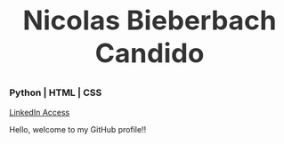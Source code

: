 <!DOCTYPE html>
<html lang="en">
<head>
    <meta charset="UTF-8">
    <meta http-equiv="X-UA-Compatible" content="IE=edge">
    <meta name="viewport" content="width=device-width, initial-scale=1.0">
    <style type="text/css">
        #name_title{
            font-size:3rem;
            color: #333;
            text-align: center;
        }
        #link:hover{
            color: red;
        }
    </style>
</head>
<body>
    <h1 id='name_title'>Nicolas Bieberbach Candido</h1>
    <h3 id='desc_title'>Python | HTML | CSS</h3>
    <a id='link' href='https://www.linkedin.com/in/nicolas-bieberbach-65bb41237/'>LinkedIn Access</a>
    <p>Hello, welcome to my GitHub profile!!</p>
</body>
</html>